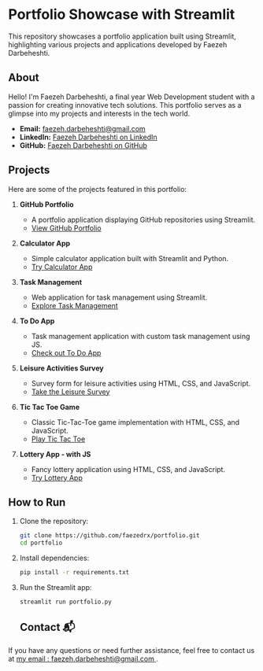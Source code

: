 # Portfolio Showcase with Streamlit

This repository showcases a portfolio application built using Streamlit, highlighting various projects and applications developed by Faezeh Darbeheshti.

## About

Hello! I'm Faezeh Darbeheshti, a final year Web Development student with a passion for creating innovative tech solutions. This portfolio serves as a glimpse into my projects and interests in the tech world.

- **Email:** faezeh.darbeheshti@gmail.com
- **LinkedIn:** [Faezeh Darbeheshti on LinkedIn](https://linkedin.com/in/faezeh-darbeheshti-6a294824b)
- **GitHub:** [Faezeh Darbeheshti on GitHub](https://github.com/faezedrx)

## Projects

Here are some of the projects featured in this portfolio:

1. **GitHub Portfolio**
   - A portfolio application displaying GitHub repositories using Streamlit.
   - [View GitHub Portfolio](https://app-portfolio.streamlit.app/)

2. **Calculator App**
   - Simple calculator application built with Streamlit and Python.
   - [Try Calculator App](https://calculator-app-st.streamlit.app/)

3. **Task Management**
   - Web application for task management using Streamlit.
   - [Explore Task Management](https://webservicetaskmanagement-t5wape44rotg7hgijqfmgj.streamlit.app/)

4. **To Do App**
   - Task management application with custom task management using JS.
   - [Check out To Do App](https://faezedrx.github.io/task-api/)

5. **Leisure Activities Survey**
   - Survey form for leisure activities using HTML, CSS, and JavaScript.
   - [Take the Leisure Survey](https://faezedrx.github.io/hob/)

6. **Tic Tac Toe Game**
   - Classic Tic-Tac-Toe game implementation with HTML, CSS, and JavaScript.
   - [Play Tic Tac Toe](https://faezedrx.github.io/tic-tac-toe-game-js/)

7. **Lottery App - with JS**
   - Fancy lottery application using HTML, CSS, and JavaScript.
   - [Try Lottery App](https://faezedrx.github.io/lottery-app-js/)


## How to Run

1. Clone the repository:

   ```bash
   git clone https://github.com/faezedrx/portfolio.git
   cd portfolio
   ```
   
2. Install dependencies:

   ```bash
   pip install -r requirements.txt
   ```
   
3. Run the Streamlit app:

   ```bash
   streamlit run portfolio.py
   ```


   ## Contact 📬

If you have any questions or need further assistance, feel free to contact us at [my email : faezeh.darbeheshti@gmail.com ](mailto:faezeh.darbeheshti@gmail.com).
